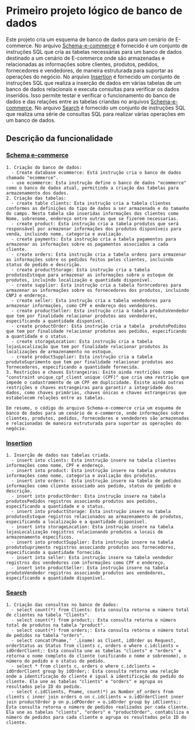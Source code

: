 # Primeiro projeto lógico de banco de dados

Este projeto cria um esquema de banco de dados para um cenário de E-commerce. No arquivo [Schema-e-commerce](https://github.com/Sanderfn/Primeiro-projeto-logico-de-banco-de-dados/blob/main/Schema-e-commerce.sql) é fornecido é um conjunto de instruções SQL que cria as tabelas necessárias para um banco de dados destinado a um cenário de E-commerce onde são armazenadas e relacionadas as informações sobre clientes, produtos, pedidos, fornecedores e vendedores, de maneira estruturada para suportar as operações do negócio. No arquivo [Insertion](https://github.com/Sanderfn/Primeiro-projeto-logico-de-banco-de-dados/blob/main/Insertion.sql) é fornecido um conjunto de instruções SQL que realiza a inserção de dados em várias tabelas de um banco de dados relacionais e executa consultas para verificar os dados inseridos. Isso permite testar e verificar o funcionamento do banco de dados e das relações entre as tabelas criandas no arquivos [Schema-e-commerce](https://github.com/Sanderfn/Primeiro-projeto-logico-de-banco-de-dados/blob/main/Schema-e-commerce.sql). No arquivo [Search](https://github.com/Sanderfn/Primeiro-projeto-logico-de-banco-de-dados/blob/main/Search.sql) é fornecido um conjunto de instruções SQL que realiza uma série de consultas SQL para realizar várias operações em um banco de dados.

## Descrição da funcionalidade

### [Schema e-commerce](https://github.com/Sanderfn/Primeiro-projeto-logico-de-banco-de-dados/blob/main/Schema-e-commerce.sql)
    
    1. Criação do banco de dados:
      - Create database ecommerce: Está instrução cria o banco de dados chamado "ecommerce".
      - use ecommerce: Esta instrução define o banco de dados "ecommerce" como o banco de dados atual, permitindo a criação das tabelas para armazenamento dos dados.
    2. Criação das tabelas: 
      - create table clients: Esta instrução cria a tabela clientes conformes as definições do tipo de dados a ser armazenado e do tamanho do campo. Nesta tabela são inseridas informações dos clientes como Nome, sobrenome, endereço entre outras que se fizerem necessarias.
      - create product: Esta instrução cria a tabela produtos que será responsável por armazenar informações dos produtos disponíveis para venda, incluindo nome, categoria e avaliação.
      - create payments: Esta instrução cria a tabela pagamentos para armazenar as informações sobre os pagamentos associados a cada cliente. 
      - create orders: Esta instrução cria a tabela ordens para armazenar as informações sobre os pedidos feitos pelos clientes, incluindo status do pedido e descrição.
      - create productStorage: Esta instrução cria a tabela produtosEstoque para armazenar as informações sobre o estoque de produtos, incluindo localização e quantidade disponível.
      - create supplier: Esta instrução cria a tabela fornrcedores para armazenar as informações sobre os fornecedores dos produtos, incluindo CNPJ e endereço.
      - create seller: Esta instrução cria a tabela vendedores para armazenar informações, como CPF e endereço dos vendedores.
      - create productSeller: Esta instrução cria a tabela produtoVendedor que tem por finalidade relacionar produtos aos vendedores, especificando a quantidade disponível.
      - create productOrder: Esta instrução cria a tabela  produtoPedidos que tem por finalidade relacionar produtos aos pedidos, especificando a quantidade e o status.
      - create storageLocation: Esta instrução cria a tabela lojasLocalização que tem por finalidade relacionar produtos às localizações de armazenamento no estoque.
      - create productSupplier: Esta instrução cria a tabela produtoSuprimento que tem por finalidade relacionar produtos aos fornecedores, especificando a quantidade fornecida.
    3. Restrições e chaves Estrangeiras: Exite ainda restrições como "constraint unique_cpf_client unique (CPF)" que cria uma restrição que impede o cadastramento de um CPF em duplicidade. Existe ainda outras restrições e chaves estrangeiras para garantir a integridade dos dados, como chaves primárias, chaves únicas e chaves estrangeiras que estabelecem relações entre as tabelas.

    Em resumo, o código do arquivo Schema-e-commerce cria um esquema de banco de dados para um cenário de e-commerce, onde informações sobre clientes, produtos, pedidos, fornecedores e vendedores são armazenadas e relacionadas de maneira estruturada para suportar as operações do negócio.
   
### [Insertion](https://github.com/Sanderfn/Primeiro-projeto-logico-de-banco-de-dados/blob/main/Insertion.sql)

    1. Inserção de dados nas tabelas criada.
      - insert into clients: Esta instrução insere na tabela clientes informações como nome, CPF e endereço.
      - insert into product: Esta instrução insere na tabela produtos informações como nome, categoria e avaliação dos produtos.
      - insert into orders:  Esta instrução insere na tabela de pedidos informações como cliente associado aos pedido, status do pedido e descrição.
      - insert into productOrder: Esta instrução insere na tabela produtosPedidos registros associando produtos aos pedidos, especificando a quantidade e o status.
      - insert into productStorage: Esta instrução insere na tabela produtosEstoque registros relacionados ao armazenamento de produtos, especificando a localização e a quantidade disponível.
      - insert into storageLocation: Esta instrução insere na tabela lojasLocalização registros relacionando produtos a locais de armazenamento específicos.
      - insert into productSupplier: Esta instrução insere na tabela produtoSuprimento registros associando produtos aos fornecedores, especificando a quantidade fornecida.
      - insert into seller: Esta instrução insere na tabela vendedor registros dos vendedores com informações como CPF e endereço.
      - insert into productSeller: Esta instrução insere na tabela produtoVendedor registros associando produtos aos vendedores, especificando a quantidade disponível.

### [Search](https://github.com/Sanderfn/Primeiro-projeto-logico-de-banco-de-dados/blob/main/Search.sql)

    1. Criação das consultas no banco de dados:
      - select count(*) from Clients: Esta consulta retorna o número total de clientes na tabela "Clients".
      - select count(*) from product;: Esta consulta retorna o número total de produtos na tabela "product".
      - select count(*) from orders;: Esta consulta retorna o número total de pedidos na tabela "orders".
      - select concat(Pname,' ',Lname) as Client, idOrder as Request, orderStatus as Status from clients c, orders o where c.idclients = idOrderClient;: Esta consulta une as tabelas "clients" e "orders" e retorna o nome completo do cliente (unificando o nome e sobrenome), o número do pedido e o status do pedido.
      - select * from clients c, orders o where c.idclients = idOrderClient group by idOrder;: Esta consulta retorna uma relação onde a identificação do cliente é igual à identificação do pedido do cliente. Ela une as tabelas "clients" e "orders" e agrupa os resultados pelo ID do pedido.
      - select c.idClients, Pname, count(*) as Number_of_orders from clients c inner join orders o on c.idclients = o.idOrderClient inner join productOrder p on p.idPOorder = o.idOrder group by idClients;: Esta consulta retorna o número de pedidos realizados por cada cliente. Ela une as tabelas "clients", "orders" e "productOrder", contabiliza o número de pedidos para cada cliente e agrupa os resultados pelo ID do cliente.
      

   
